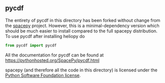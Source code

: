 pycdf
-----

The entirety of pycdf in this directory has been forked without change from the
[spacepy](https://sourceforge.net/projects/spacepy/) project. However, this is
a minimal-dependency version which should be much easier to install compared to
the full spacepy distribution. To use pycdf after installing heliopy do

```python
from pycdf import pycdf
```

All the documentation for pycdf can be found at https://pythonhosted.org/SpacePy/pycdf.html

spacepy (and therefore all the code in this directory) is licensed under the
[Python Software Foundation license](https://docs.python.org/3/license.html).
